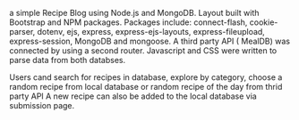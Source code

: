 a simple Recipe Blog using Node.js and MongoDB.
Layout built with Bootstrap and  NPM packages. 
Packages include: connect-flash, cookie-parser, dotenv, ejs, express, express-ejs-layouts, express-fileupload, express-session, MongoDB and mongoose.
A third party API ( MealDB) was connected by using a second router. 
Javascript and CSS were written to parse data from both databses. 

Users cand search for recipes in database, explore by category, choose a random recipe from local database or random recipe of the day from thrid party API
A new recipe can also be added to the local database via submission page. 